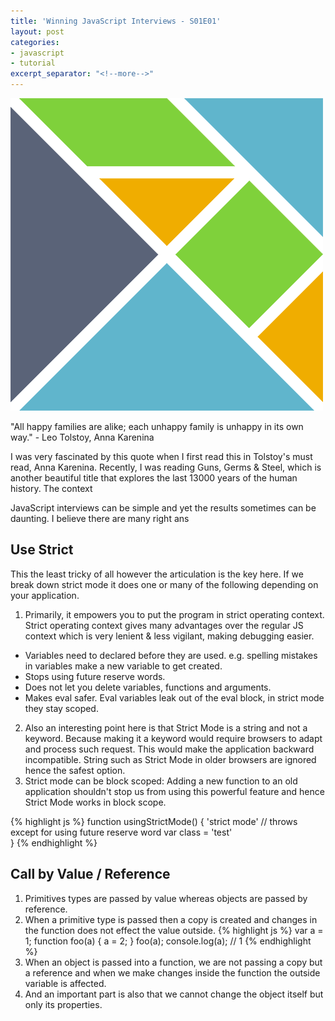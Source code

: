 ```yaml
---
title: 'Winning JavaScript Interviews - S01E01'
layout: post
categories:
- javascript
- tutorial
excerpt_separator: "<!--more-->"
---
```


![Elm Logo](/public/elm.png)

<!--more-->

"All happy families are alike; each unhappy family is unhappy in its own way." - Leo Tolstoy, Anna Karenina 

I was very fascinated by this quote when I first read this in Tolstoy's must read, Anna Karenina. Recently, I was reading Guns, Germs & Steel, which is another 
beautiful title that explores the last 13000 years of the human history. The context

JavaScript interviews can be simple and yet the results sometimes can be daunting. I believe there are many right ans

## Use Strict          
This the least tricky of all however the articulation is the key here. If we break down strict mode it does one 
or many of the following depending on your application.
1. Primarily, it empowers you to put the 
program in strict operating context. Strict operating context gives many 
advantages over the regular JS context which is very lenient & less vigilant, making debugging easier.
* Variables need to declared before they are used. 
    e.g. spelling mistakes in variables make a new variable to get created.
* Stops using future reserve words.
* Does not let you delete variables, functions and arguments.
* Makes eval safer. Eval variables leak out of the eval block, in strict mode they stay scoped.
2. Also an interesting point here is that Strict Mode is a string and not a keyword. Because making it a 
keyword would require browsers to adapt and process such request. This would make the application backward incompatible. String 
such as Strict Mode in older browsers are ignored hence the safest option.
3. Strict mode can be block scoped: Adding a new function to an old application shouldn't stop us from using this powerful
feature and hence Strict Mode works in block scope. 

{% highlight js %}
function usingStrictMode() {
    'strict mode'
    // throws except for using future reserve word
    var class = 'test'  
}
{% endhighlight %}

## Call by Value / Reference

1. Primitives types are passed by value whereas objects are passed by reference.
2. When a primitive type is passed then a copy is created and changes in the function does not effect the value outside. 
{% highlight js %}
     var a = 1; 
     function foo(a) {
        a = 2;
     }
     foo(a); 
     console.log(a); // 1
{% endhighlight %}
3. When an object is passed into a function, we are not passing a copy but a reference and when we make changes inside the function the outside variable is affected. 
4. And an important part is also that we cannot change the object itself but only its properties. 
